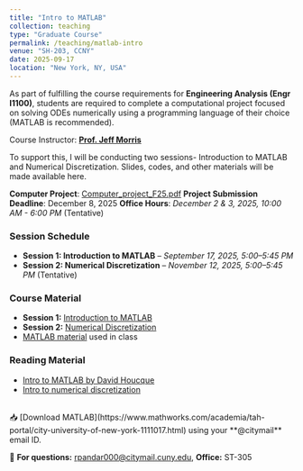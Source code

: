 ```yaml
---
title: "Intro to MATLAB"
collection: teaching
type: "Graduate Course"
permalink: /teaching/matlab-intro
venue: "SH-203, CCNY"
date: 2025-09-17
location: "New York, NY, USA"
---
```


As part of fulfilling the course requirements for **Engineering Analysis (Engr I1100)**, students are required to complete a computational project focused on solving ODEs numerically using a programming language of their choice (MATLAB is recommended). 

Course Instructor: [**Prof. Jeff Morris**](https://www.ccny.cuny.edu/profiles/jeff-morris)  

To support this, I will be conducting two sessions- Introduction to MATLAB and Numerical Discretization. Slides, codes, and other materials will be made available here.  

**Computer Project**: [Computer_project_F25.pdf](/files/matlab/Computer_project_F2025.pdf)
**Project Submission Deadline**: December 8, 2025
**Office Hours**: *December 2 & 3, 2025,  10:00 AM - 6:00 PM* (Tentative)

### **Session Schedule**  
- **Session 1: Introduction to MATLAB** – *September 17, 2025, 5:00–5:45 PM*  
- **Session 2: Numerical Discretization** – *November 12, 2025, 5:00–5:45 PM* (Tentative)

### **Course Material**
- **Session 1:** [Introduction to MATLAB](/files/matlab/Intro_to_MATLAB_F25_09.17.2025.pdf)  
- **Session 2:** [Numerical Discretization](/files/matlab/Discretization_F24_11.13.2024.pdf)  
- [MATLAB material](/files/matlab/matlab_material.zip) used in class


### **Reading Material**
- [Intro to MATLAB by David Houcque](/files/matlab/introduction-to-matlab_Northwestern_University.pdf)
- [Intro to numerical discretization](/files/matlab/intro-to-discretisation.pdf)

<br>
📥 [Download MATLAB](https://www.mathworks.com/academia/tah-portal/city-university-of-new-york-1111017.html) using your **@citymail** email ID.

📩 **For questions:** [rpandar000@citymail.cuny.edu](mailto:rpandar000@citymail.cuny.edu), **Office:** ST-305  